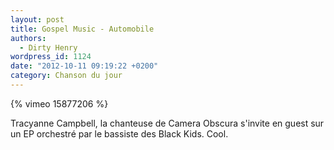 ```yaml
---
layout: post
title: Gospel Music - Automobile
authors:
  - Dirty Henry
wordpress_id: 1124
date: "2012-10-11 09:19:22 +0200"
category: Chanson du jour
---
```


{% vimeo 15877206 %}

Tracyanne Campbell, la chanteuse de Camera Obscura s'invite en guest sur un EP
orchestré par le bassiste des Black Kids. Cool.
